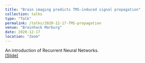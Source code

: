```yaml
---
title: "Brain imaging predicts TMS-induced signal propagation"
collection: talks
type: "Talk"
permalink: /talks/2020-12-17-TMS-propagation
venue: "Brainhack Marburg"
date: 2020-12-17
location: "Zoom"
---
```


An introduction of Recurrent Neural Networks. <br>
[[Slide]](http://lantaoyu.github.io/files/2020-12-17-TMS-propagation.pdf)
